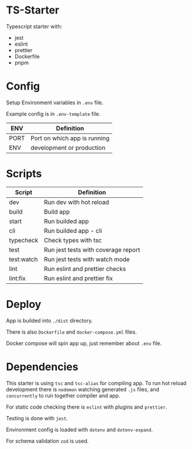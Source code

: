 # TS-Starter

Typescript starter with:

- jest
- eslint
- prettier
- Dockerfile
- pnpm

# Config

Setup Environment variables in `.env` file.

Example config is in `.env-template` file.

| ENV  | Definition                   |
| ---- | ---------------------------- |
| PORT | Port on which app is running |
| ENV  | development or production    |

# Scripts

| Script     | Definition                          |
| ---------- | ----------------------------------- |
| dev        | Run dev with hot reload             |
| build      | Build app                           |
| start      | Run builded app                     |
| cli        | Run builded app - cli               |
| typecheck  | Check types with tsc                |
| test       | Run jest tests with coverage report |
| test:watch | Run jest tests with watch mode      |
| lint       | Run eslint and prettier checks      |
| lint:fix   | Run eslint and prettier fix         |

# Deploy

App is builded into `./dist` directory.

There is also `Dockerfile` and `docker-compose.yml` files.

Docker compose will spin app up, just remember about `.env` file.

# Dependencies

This starter is using `tsc` and `tsc-alias` for compiling app. To run hot reload development there is `nodemon` watching generated `.js` files, and `concurrently` to run together compiler and app.

For static code checking there is `eslint` with plugins and `prettier`.

Testing is done with `jest`.

Environment config is loaded with `dotenv` and `dotenv-expand`.

For schema validation `zod` is used.
